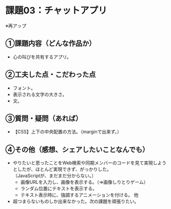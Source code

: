 # 課題03：チャットアプリ
※再アップ

## ①課題内容（どんな作品か）
- 心の叫びを共有するアプリ。

## ②工夫した点・こだわった点
- フォント。
- 表示される文字の大きさ。
- 文。

## ③質問・疑問（あれば）
- 【CSS】上下の中央配置の方法。（marginで出来ず。）

## ④その他（感想、シェアしたいことなんでも）
- やりたいと思ったことをWeb検索や同期メンバーのコードを見て実現しようとしたが、ほとんど実現できず、がっかりした。<br>（JavaScriptが、まだまだ分からない。）
  - 画像URLを入力し、画像を表示する。（⇒画像しりとりゲーム）
  - ランダム位置にテキストを表示する。
  - テキスト表示時に、強調するアニメーションを付ける。 他
- 超つまらないものしか出来なかった。次の課題を頑張りたい。
